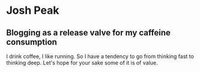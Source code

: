 # Josh Peak

## Blogging as a release valve for my caffeine consumption

I drink coffee, I like running. So I have a tendency to go from thinking fast to thinking deep. Let's hope for your sake some of it is of value.


